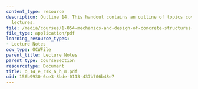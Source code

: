 ```yaml
---
content_type: resource
description: Outline 14. This handout contains an outline of topics covered in course
  lectures.
file: /media/courses/1-054-mechanics-and-design-of-concrete-structures-spring-2004/156b99306ce38bde0113437b706b48e7_o_14_e_rsk_a_h_m.pdf
file_type: application/pdf
learning_resource_types:
- Lecture Notes
ocw_type: OCWFile
parent_title: Lecture Notes
parent_type: CourseSection
resourcetype: Document
title: o_14_e_rsk_a_h_m.pdf
uid: 156b9930-6ce3-8bde-0113-437b706b48e7
---
```

